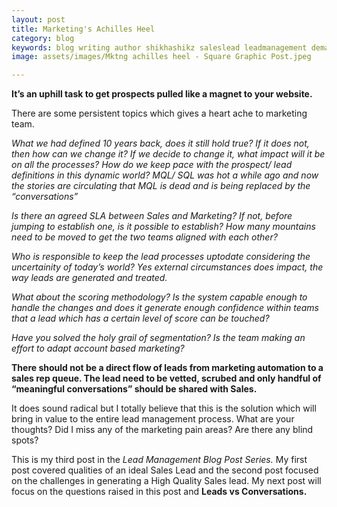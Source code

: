 ```yaml
---
layout: post
title: Marketing's Achilles Heel
category: blog
keywords: blog writing author shikhashikz saleslead leadmanagement demandgeneration insidesales blogseries 
image: assets/images/Mktng achilles heel - Square Graphic Post.jpeg

---
```

**It’s an uphill task to get prospects pulled like a magnet to your website.**

There are some persistent topics which gives a heart ache to marketing team. 

*What we had defined 10 years back, does it still hold true? If it does not, then how can we change it? If we decide to change it, what impact will it be on all the processes? How do we keep pace with the prospect/ lead definitions in this dynamic world? MQL/ SQL was hot a while ago and now the stories are circulating that MQL is dead and is being replaced by the “conversations”*

*Is there an agreed SLA between Sales and Marketing? If not, before jumping to establish one, is it possible to establish? How many mountains need to be moved to get the two teams aligned with each other?*

*Who is responsible to keep the lead processes uptodate considering the uncertainity of today’s world? Yes external circumstances does impact, the way leads are generated and treated.*

*What about the scoring methodology? Is the system capable enough to handle the changes and does it generate enough confidence within teams that a lead which has a certain level of score can be touched?*

*Have you solved the holy grail of segmentation? Is the team making an effort to adapt account based marketing?*

**There should not be a direct flow of leads from marketing automation to a sales rep queue. The lead need to be vetted, scrubed and only handful of “meaningful conversations” should be shared with Sales.**

It does sound radical but I totally believe that this is the solution which will bring in value to the entire lead management process. What are your thoughts? Did I miss any of the marketing pain areas? Are there any blind spots?

This is my third post in the *Lead Management Blog Post Series.* My first post covered qualities of an ideal Sales Lead and the second post focused on the challenges in generating a High Quality Sales lead. My next post will focus on the questions raised in this post and **Leads vs Conversations.**
